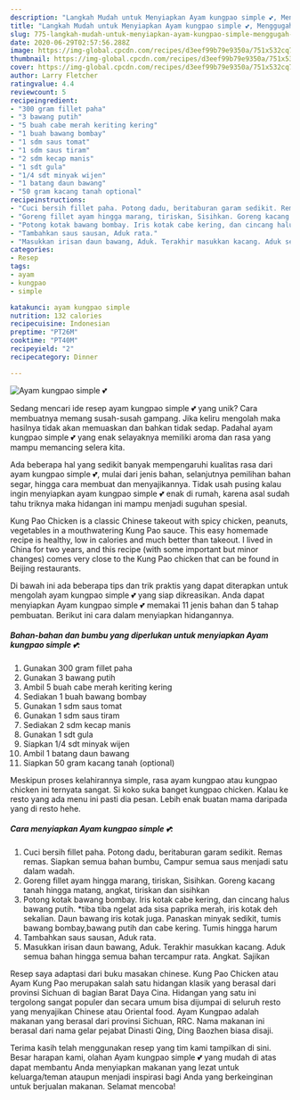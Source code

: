 ```yaml
---
description: "Langkah Mudah untuk Menyiapkan Ayam kungpao simple 💕, Menggugah Selera"
title: "Langkah Mudah untuk Menyiapkan Ayam kungpao simple 💕, Menggugah Selera"
slug: 775-langkah-mudah-untuk-menyiapkan-ayam-kungpao-simple-menggugah-selera
date: 2020-06-29T02:57:56.288Z
image: https://img-global.cpcdn.com/recipes/d3eef99b79e9350a/751x532cq70/ayam-kungpao-simple-💕-foto-resep-utama.jpg
thumbnail: https://img-global.cpcdn.com/recipes/d3eef99b79e9350a/751x532cq70/ayam-kungpao-simple-💕-foto-resep-utama.jpg
cover: https://img-global.cpcdn.com/recipes/d3eef99b79e9350a/751x532cq70/ayam-kungpao-simple-💕-foto-resep-utama.jpg
author: Larry Fletcher
ratingvalue: 4.4
reviewcount: 5
recipeingredient:
- "300 gram fillet paha"
- "3 bawang putih"
- "5 buah cabe merah keriting kering"
- "1 buah bawang bombay"
- "1 sdm saus tomat"
- "1 sdm saus tiram"
- "2 sdm kecap manis"
- "1 sdt gula"
- "1/4 sdt minyak wijen"
- "1 batang daun bawang"
- "50 gram kacang tanah optional"
recipeinstructions:
- "Cuci bersih fillet paha. Potong dadu, beritaburan garam sedikit. Remas remas. Siapkan semua bahan bumbu, Campur semua saus menjadi satu dalam wadah."
- "Goreng fillet ayam hingga marang, tiriskan, Sisihkan. Goreng kacang tanah hingga matang, angkat, tiriskan dan sisihkan"
- "Potong kotak bawang bombay. Iris kotak cabe kering, dan cincang halus bawang putih. *tiba tiba ngelat ada sisa paprika merah, iris kotak deh sekalian. Daun bawang iris kotak juga. Panaskan minyak sedikit, tumis bawang bombay,bawang putih dan cabe kering. Tumis hingga harum"
- "Tambahkan saus sausan, Aduk rata."
- "Masukkan irisan daun bawang, Aduk. Terakhir masukkan kacang. Aduk semua bahan hingga semua bahan tercampur rata. Angkat. Sajikan"
categories:
- Resep
tags:
- ayam
- kungpao
- simple

katakunci: ayam kungpao simple 
nutrition: 132 calories
recipecuisine: Indonesian
preptime: "PT26M"
cooktime: "PT40M"
recipeyield: "2"
recipecategory: Dinner

---
```



![Ayam kungpao simple 💕](https://img-global.cpcdn.com/recipes/d3eef99b79e9350a/751x532cq70/ayam-kungpao-simple-💕-foto-resep-utama.jpg)

Sedang mencari ide resep ayam kungpao simple 💕 yang unik? Cara membuatnya memang susah-susah gampang. Jika keliru mengolah maka hasilnya tidak akan memuaskan dan bahkan tidak sedap. Padahal ayam kungpao simple 💕 yang enak selayaknya memiliki aroma dan rasa yang mampu memancing selera kita.

Ada beberapa hal yang sedikit banyak mempengaruhi kualitas rasa dari ayam kungpao simple 💕, mulai dari jenis bahan, selanjutnya pemilihan bahan segar, hingga cara membuat dan menyajikannya. Tidak usah pusing kalau ingin menyiapkan ayam kungpao simple 💕 enak di rumah, karena asal sudah tahu triknya maka hidangan ini mampu menjadi suguhan spesial.

Kung Pao Chicken is a classic Chinese takeout with spicy chicken, peanuts, vegetables in a mouthwatering Kung Pao sauce. This easy homemade recipe is healthy, low in calories and much better than takeout. I lived in China for two years, and this recipe (with some important but minor changes) comes very close to the Kung Pao chicken that can be found in Beijing restaurants.


Di bawah ini ada beberapa tips dan trik praktis yang dapat diterapkan untuk mengolah ayam kungpao simple 💕 yang siap dikreasikan. Anda dapat menyiapkan Ayam kungpao simple 💕 memakai 11 jenis bahan dan 5 tahap pembuatan. Berikut ini cara dalam menyiapkan hidangannya.

<!--inarticleads1-->

##### Bahan-bahan dan bumbu yang diperlukan untuk menyiapkan Ayam kungpao simple 💕:

1. Gunakan 300 gram fillet paha
1. Gunakan 3 bawang putih
1. Ambil 5 buah cabe merah keriting kering
1. Sediakan 1 buah bawang bombay
1. Gunakan 1 sdm saus tomat
1. Gunakan 1 sdm saus tiram
1. Sediakan 2 sdm kecap manis
1. Gunakan 1 sdt gula
1. Siapkan 1/4 sdt minyak wijen
1. Ambil 1 batang daun bawang
1. Siapkan 50 gram kacang tanah (optional)


Meskipun proses kelahirannya simple, rasa ayam kungpao atau kungpao chicken ini ternyata sangat. Si koko suka banget kungpao chicken. Kalau ke resto yang ada menu ini pasti dia pesan. Lebih enak buatan mama daripada yang di resto hehe. 

<!--inarticleads2-->

##### Cara menyiapkan Ayam kungpao simple 💕:

1. Cuci bersih fillet paha. Potong dadu, beritaburan garam sedikit. Remas remas. Siapkan semua bahan bumbu, Campur semua saus menjadi satu dalam wadah.
1. Goreng fillet ayam hingga marang, tiriskan, Sisihkan. Goreng kacang tanah hingga matang, angkat, tiriskan dan sisihkan
1. Potong kotak bawang bombay. Iris kotak cabe kering, dan cincang halus bawang putih. *tiba tiba ngelat ada sisa paprika merah, iris kotak deh sekalian. Daun bawang iris kotak juga. Panaskan minyak sedikit, tumis bawang bombay,bawang putih dan cabe kering. Tumis hingga harum
1. Tambahkan saus sausan, Aduk rata.
1. Masukkan irisan daun bawang, Aduk. Terakhir masukkan kacang. Aduk semua bahan hingga semua bahan tercampur rata. Angkat. Sajikan


Resep saya adaptasi dari buku masakan chinese. Kung Pao Chicken atau Ayam Kung Pao merupakan salah satu hidangan klasik yang berasal dari provinsi Sichuan di bagian Barat Daya Cina. Hidangan yang satu ini tergolong sangat populer dan secara umum bisa dijumpai di seluruh resto yang menyajikan Chinese atau Oriental food. Ayam Kungpao adalah makanan yang berasal dari provinsi Sichuan, RRC. Nama makanan ini berasal dari nama gelar pejabat Dinasti Qing, Ding Baozhen biasa disaji. 

Terima kasih telah menggunakan resep yang tim kami tampilkan di sini. Besar harapan kami, olahan Ayam kungpao simple 💕 yang mudah di atas dapat membantu Anda menyiapkan makanan yang lezat untuk keluarga/teman ataupun menjadi inspirasi bagi Anda yang berkeinginan untuk berjualan makanan. Selamat mencoba!
